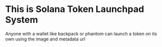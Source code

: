 # This is Solana Token Launchpad System

Anyone with a wallet like backpack or phantom can launch a token on its own
using the image and metadata url
